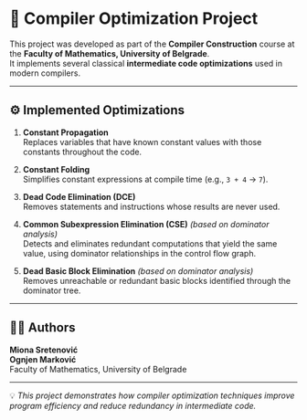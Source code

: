# 🧠 Compiler Optimization Project

This project was developed as part of the **Compiler Construction** course at the **Faculty of Mathematics, University of Belgrade**.  
It implements several classical **intermediate code optimizations** used in modern compilers.

---

## ⚙️ Implemented Optimizations

1. **Constant Propagation**  
   Replaces variables that have known constant values with those constants throughout the code.

2. **Constant Folding**  
   Simplifies constant expressions at compile time (e.g., `3 + 4` → `7`).

3. **Dead Code Elimination (DCE)**  
   Removes statements and instructions whose results are never used.

4. **Common Subexpression Elimination (CSE)** *(based on dominator analysis)*  
   Detects and eliminates redundant computations that yield the same value, using dominator relationships in the control flow graph.

5. **Dead Basic Block Elimination** *(based on dominator analysis)*  
   Removes unreachable or redundant basic blocks identified through the dominator tree.

---

## 👩‍💻 Authors

**Miona Sretenović**  
**Ognjen Marković**  
Faculty of Mathematics, University of Belgrade  

---

💡 *This project demonstrates how compiler optimization techniques improve program efficiency and reduce redundancy in intermediate code.*
